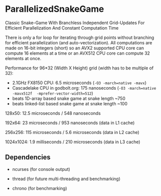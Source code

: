 # ParallelizedSnakeGame
Classic Snake-Game With Branchless Independent Grid-Updates For Efficient Parallelization And Constant Computation Time

There is only a for loop for iterating through grid points without branching for efficient parallelization (and auto-vectorization). All computations are made on 16-bit integers (short) so an AVX2 supported CPU core can compute 16 elements at a time or an AVX512 CPU core can compute 32 elements at once.

Performance for 96*32 (Width X Height) grid (width has to be multiple of 32):

- 2.1GHz FX8150 CPU: 6.5 microseconds  (```-O3 -march=native -mavx```)
- Cascadelake CPU in godbolt.org: 175 nanoseconds (```-O3 -march=native -mavx512f  -mprefer-vector-width=512```)
- beats 1D-array based snake game at snake length ~750
- beats linked-list based snake game at snake length ~100

128x50: 12.5 microseconds / 548 nanoseconds

192x64: 23 microseconds / 953 nanoseconds (data in L1 cache)

256x256: 115 microseconds / 5.6 microseconds (data in L2 cache)

1024x1024: 1.9 milliseconds / 210 microseconds (data in L3 cache)

## Dependencies

- ncurses (for console output)

- thread (for future multi-threading and benchmarking)

- chrono (for benchmarking)
